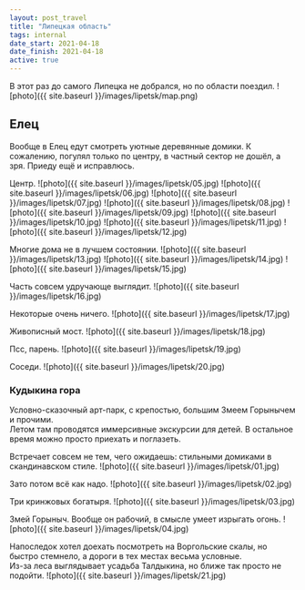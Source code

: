 ```yaml
---
layout: post_travel
title: "Липецкая область"
tags: internal
date_start: 2021-04-18
date_finish: 2021-04-18
active: true
---
```


В этот раз до самого Липецка не добрался, но по области поездил.
![photo]({{ site.baseurl }}/images/lipetsk/map.png)

## Елец

Вообще в Елец едут смотреть уютные деревянные домики. К сожалению, погулял только по центру, в частный сектор не дошёл, а зря. Приеду ещё и исправлюсь.

Центр.
![photo]({{ site.baseurl }}/images/lipetsk/05.jpg)
![photo]({{ site.baseurl }}/images/lipetsk/06.jpg)
![photo]({{ site.baseurl }}/images/lipetsk/07.jpg)
![photo]({{ site.baseurl }}/images/lipetsk/08.jpg)
![photo]({{ site.baseurl }}/images/lipetsk/09.jpg)
![photo]({{ site.baseurl }}/images/lipetsk/10.jpg)
![photo]({{ site.baseurl }}/images/lipetsk/11.jpg)
![photo]({{ site.baseurl }}/images/lipetsk/12.jpg)

Многие дома не в лучшем состоянии.
![photo]({{ site.baseurl }}/images/lipetsk/13.jpg)
![photo]({{ site.baseurl }}/images/lipetsk/14.jpg)
![photo]({{ site.baseurl }}/images/lipetsk/15.jpg)

Часть совсем удручающе выглядит.
![photo]({{ site.baseurl }}/images/lipetsk/16.jpg)

Некоторые очень ничего.
![photo]({{ site.baseurl }}/images/lipetsk/17.jpg)

Живописный мост.
![photo]({{ site.baseurl }}/images/lipetsk/18.jpg)

Псс, парень.
![photo]({{ site.baseurl }}/images/lipetsk/19.jpg)

Соседи.
![photo]({{ site.baseurl }}/images/lipetsk/20.jpg)

### Кудыкина гора

Условно-сказочный арт-парк, с крепостью, большим Змеем Горынычем и прочими.  
Летом там проводятся иммерсивные экскурсии для детей. В остальное время можно просто приехать и поглазеть.

Встречает совсем не тем, чего ожидаешь: стильными домиками в скандинавском стиле.
![photo]({{ site.baseurl }}/images/lipetsk/01.jpg)

Зато потом всё как надо.
![photo]({{ site.baseurl }}/images/lipetsk/02.jpg)

Три кринжовых богатыря.
![photo]({{ site.baseurl }}/images/lipetsk/03.jpg)

Змей Горыныч. Вообще он рабочий, в смысле умеет изрыгать огонь.
![photo]({{ site.baseurl }}/images/lipetsk/04.jpg)

Напоследок хотел доехать посмотреть на Воргольские скалы, но быстро стемнело, а дороги в тех местах весьма условные.  
Из-за леса выглядывает усадьба Талдыкина, но ближе так просто не подойти.
![photo]({{ site.baseurl }}/images/lipetsk/21.jpg)
